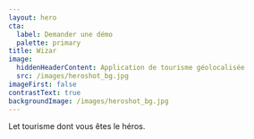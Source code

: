 ```yaml
---
layout: hero
cta:
  label: Demander une démo
  palette: primary
title: Wizar
image:
  hiddenHeaderContent: Application de tourisme géolocalisée
  src: /images/heroshot_bg.jpg
imageFirst: false
contrastText: true
backgroundImage: /images/heroshot_bg.jpg
---
```

Let tourisme dont vous êtes le héros.
